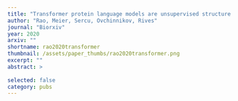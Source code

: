 ```yaml
---
title: "Transformer protein language models are unsupervised structure learners"
author: "Rao, Meier, Sercu, Ovchinnikov, Rives"
journal: "Biorxiv"
year: 2020
arxiv: ""
shortname: rao2020transformer
thumbnail: /assets/paper_thumbs/rao2020transformer.png
excerpt: ""
abstract: >
    
selected: false
category: pubs
---
```

